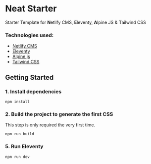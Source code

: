 # Neat Starter

Starter Template for **N**etlify CMS, **E**leventy, **A**lpine JS & **T**ailwind CSS

### Technologies used:

- [Netlify CMS](https://www.netlifycms.org/)
- [Eleventy](https://www.11ty.dev/)
- [Alpine.js](https://github.com/alpinejs/alpine)
- [Tailwind CSS](https://tailwindcss.com/)

## Getting Started

### 1\. Install dependencies

```
npm install
```

### 2\. Build the project to generate the first CSS

This step is only required the very first time.

```
npm run build
```

### 5\. Run Eleventy

```
npm run dev
```
